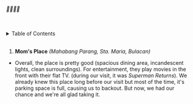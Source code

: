 ###### 🥛🧋🍵🍟

<br />
<!-- TABLE OF CONTENTS -->
<details>
  <summary>Table of Contents</summary>
  <ol>
    <li>
      <a href="#overview">Overview</a>
    </li>
    <li>
      <a href="#walkthrough-on-eks-terraform-structure">Walkthrough on EKS Terraform Structure</a>
    </li>
    <li>
      <a href="#eks-infra-contribution">EKS Infra Contribution</a>
    </li>
        <ul>
          <li><a href="#overview">Overview</a></li>
          <li><a href="#walkthrough-on-eks-terraform-structure">Walkthrough on EKS Terraform Structure</a></li>
        </ul>
  </ol>
  <br />
</details>
<br />

1. **Mom's Place**
_(Mahabang Parang, Sta. Maria, Bulacan)_
- Overall, the place is pretty good (spacious dining area, incandescent lights, clean surroundings). For entertainment, they play movies in the front with their flat TV. (during our visit, it was _Superman Returns_). We already knew this place long before our visit but most of the time, it's parking space is full, causing us to backout. But now, we had our chance and we're all glad taking it.